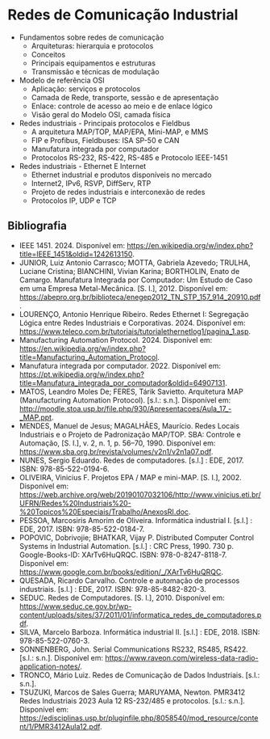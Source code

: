 # Redes de Comunicação Industrial

- Fundamentos sobre redes de comunicação
  - Arquiteturas: hierarquia e protocolos
  - Conceitos
  - Principais equipamentos e estruturas
  - Transmissão e técnicas de modulação
- Modelo de referência OSI
  - Aplicação: serviços e protocolos
  - Camada de Rede, transporte, sessão e de apresentação
  - Enlace: controle de acesso ao meio e de enlace lógico
  - Visão geral do Modelo OSI, camada física
- Redes industriais - Principais protocolos e Fieldbus
  - A arquitetura MAP/TOP, MAP/EPA, Mini-MAP, e MMS
  - FIP e Profibus, Fieldbuses: ISA SP-50 e CAN
  - Manufatura integrada por computador
  - Protocolos RS-232, RS-422, RS-485 e Protocolo IEEE-1451
- Redes industriais - Ethernet E Internet
  - Ethernet industrial e produtos disponíveis no mercado
  - Internet2, IPv6, RSVP, DiffServ, RTP
  - Projeto de redes industriais e interconexão de redes
  - Protocolos IP, UDP e TCP

## Bibliografia

- IEEE 1451. 2024. Disponível em: https://en.wikipedia.org/w/index.php?title=IEEE_1451&oldid=1242613150.
- JUNIOR, Luiz Antonio Carrasco; MOTTA, Gabriela Azevedo; TRULHA, Luciane Cristina; BIANCHINI, Vivian Karina; BORTHOLIN, Enato de Camargo. Manufatura Integrada por Computador: Um Estudo de Caso em uma Empresa Metal-Mecânica. [S. l.], 2012. Disponível em: https://abepro.org.br/biblioteca/enegep2012_TN_STP_157_914_20910.pdf.
- LOURENÇO, Antonio Henrique Ribeiro. Redes Ethernet I: Segregação Lógica entre Redes Industriais e Corporativas. 2024. Disponível em: https://www.teleco.com.br/tutoriais/tutorialethernetlog1/pagina_1.asp.
- Manufacturing Automation Protocol. 2024. Disponível em: https://en.wikipedia.org/w/index.php?title=Manufacturing_Automation_Protocol.
- Manufatura integrada por computador. 2022. Disponível em: https://pt.wikipedia.org/w/index.php?title=Manufatura_integrada_por_computador&oldid=64907131.
- MATOS, Leandro Moles De; FERES, Tárik Savietto. Arquitetura MAP (Manufacturing Automation Protocol). [s.l.: s.n.]. Disponível em: http://moodle.stoa.usp.br/file.php/930/Apresentacoes/Aula_17_-_MAP.ppt.
- MENDES, Manuel de Jesus; MAGALHÃES, Maurício. Redes Locais Industriais e o Projeto de Padronização MAP/TOP. SBA: Controle e Automação, [S. l.], v. 2, n. 1, p. 56–70, 1990. Disponível em: https://www.sba.org.br/revista/volumes/v2n1/v2n1a07.pdf.
- NUNES, Sergio Eduardo. Redes de computadores. [s.l.] : EDE, 2017. ISBN: 978-85-522-0194-6.
- OLIVEIRA, Vinicius F. Projetos EPA / MAP e mini-MAP. [S. l.], 2002. Disponível em: https://web.archive.org/web/20190107032106/http://www.vinicius.eti.br/UFRN/Redes%20Industriais%20-%20Topicos%20Especiais/Trabalho/AnexosRI.doc.
- PESSOA, Marcosiris Amorim de Oliveira. Informática industrial I. [s.l.] : EDE, 2017. ISBN: 978-85-522-0184-7.
- POPOVIC, Dobrivojie; BHATKAR, Vijay P. Distributed Computer Control Systems in Industrial Automation. [s.l.] : CRC Press, 1990. 730 p. Google-Books-ID: XArTv6HuQRQC. ISBN: 978-0-8247-8118-7. Disponível em: https://www.google.com.br/books/edition/_/XArTv6HuQRQC.
- QUESADA, Ricardo Carvalho. Controle e automação de processos industriais. [s.l.] : EDE, 2017. ISBN: 978-85-8482-820-3.
- SEDUC. Redes de Computadores. [S. l.], 2010. Disponível em: https://www.seduc.ce.gov.br/wp-content/uploads/sites/37/2011/01/informatica_redes_de_computadores.pdf.
- SILVA, Marcelo Barboza. Informática industrial II. [s.l.] : EDE, 2018. ISBN: 978-85-522-0760-3.
- SONNENBERG, John. Serial Communications RS232, RS485, RS422. [s.l.: s.n.]. Disponível em: https://www.raveon.com/wireless-data-radio-application-notes/.
- TRONCO, Mário Luiz. Redes de Comunicação de Dados Industriais. [s.l.: s.n.].
- TSUZUKI, Marcos de Sales Guerra; MARUYAMA, Newton. PMR3412 Redes Industriais 2023 Aula 12 RS-232/485 e protocolos. [s.l.: s.n.]. Disponível em: https://edisciplinas.usp.br/pluginfile.php/8058540/mod_resource/content/1/PMR3412Aula12.pdf.
